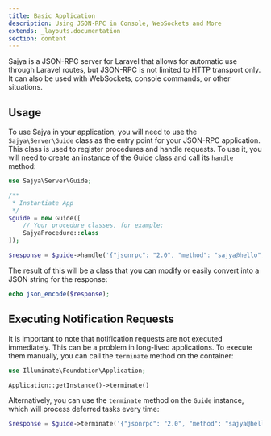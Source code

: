 ```yaml
---
title: Basic Application
description: Using JSON-RPC in Console, WebSockets and More
extends: _layouts.documentation
section: content
---
```



Sajya is a JSON-RPC server for Laravel that allows for automatic use through Laravel routes, but JSON-RPC is not limited to HTTP transport only. It can also be used with WebSockets, console commands, or other situations.

## Usage

To use Sajya in your application, you will need to use the `Sajya\Server\Guide` class as the entry point for your JSON-RPC application. This class is used to register procedures and handle requests. To use it, you will need to create an instance of the Guide class and call its `handle` method:


```php
use Sajya\Server\Guide;

/**
 * Instantiate App
 */
$guide = new Guide([
    // Your procedure classes, for example:
    SajyaProcedure::class
]);

$response = $guide->handle('{"jsonrpc": "2.0", "method": "sajya@hello", "id": 1}');
```

The result of this will be a class that you can modify or easily convert into a JSON string for the response:

```php
echo json_encode($response);
```


## Executing Notification Requests


It is important to note that notification requests are not executed immediately. This can be a problem in long-lived applications. To execute them manually, you can call the `terminate` method on the container:


```php
use Illuminate\Foundation\Application;

Application::getInstance()->terminate()
```

Alternatively, you can use the `terminate` method on the `Guide` instance, which will process deferred tasks every time:

```php
$response = $guide->terminate('{"jsonrpc": "2.0", "method": "sajya@hello", "id": 1}');
```
